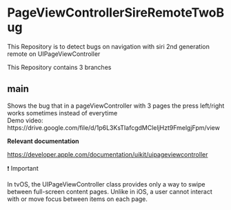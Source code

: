 # PageViewControllerSireRemoteTwoBug
This Repository is to detect bugs on navigation with siri 2nd generation remote on UIPageViewController


This Repository contains 3 branches 

<h2><b>main</b></h2>
Shows the bug that in a pageViewController with 3 pages the press left/right works sometimes instead of everytime <br>
Demo video: https://drive.google.com/file/d/1p6L3KsTIafcgdMCleljHzt9FmelgjFpm/view

 <b> Relevant documentation </b>

https://developer.apple.com/documentation/uikit/uipageviewcontroller

❗️ 
Important

In tvOS, the UIPageViewController class provides only a way to swipe between full-screen content pages. Unlike in iOS, a user cannot interact with or move focus between items on each page.
